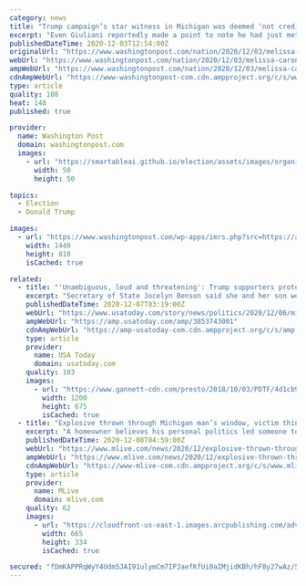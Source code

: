 ```yaml
---
category: news
title: "Trump campaign’s star witness in Michigan was deemed ‘not credible.’ Then, her loud testimony went viral."
excerpt: "Even Giuliani reportedly made a point to note he had just met Melissa Carone, whose testimony drew comparisons to SNL sketches."
publishedDateTime: 2020-12-03T12:54:00Z
originalUrl: "https://www.washingtonpost.com/nation/2020/12/03/melissa-carone-michigan-trump-giuliani-election/"
webUrl: "https://www.washingtonpost.com/nation/2020/12/03/melissa-carone-michigan-trump-giuliani-election/"
ampWebUrl: "https://www.washingtonpost.com/nation/2020/12/03/melissa-carone-michigan-trump-giuliani-election/?outputType=amp"
cdnAmpWebUrl: "https://www-washingtonpost-com.cdn.ampproject.org/c/s/www.washingtonpost.com/nation/2020/12/03/melissa-carone-michigan-trump-giuliani-election/?outputType=amp"
type: article
quality: 108
heat: 148
published: true

provider:
  name: Washington Post
  domain: washingtonpost.com
  images:
    - url: "https://smartableai.github.io/election/assets/images/organizations/washingtonpost.com-50x50.jpg"
      width: 50
      height: 50

topics:
  - Election
  - Donald Trump

images:
  - url: "https://www.washingtonpost.com/wp-apps/imrs.php?src=https://arc-anglerfish-washpost-prod-washpost.s3.amazonaws.com/public/3GFSVO5LHZEBNI5TPRFGAOH5QM.png&w=1440"
    width: 1440
    height: 810
    isCached: true

related:
  - title: "'Unambiguous, loud and threatening': Trump supporters protest at home of Michigan Secretary of State Jocelyn Benson"
    excerpt: "Secretary of State Jocelyn Benson said she and her son were preparing to watch a Christmas movie when the protesters showed up outside her home."
    publishedDateTime: 2020-12-07T03:19:00Z
    webUrl: "https://www.usatoday.com/story/news/politics/2020/12/06/michigan-secretary-state-jocelyn-benson-protest-home/3853743001/"
    ampWebUrl: "https://amp.usatoday.com/amp/3853743001"
    cdnAmpWebUrl: "https://amp-usatoday-com.cdn.ampproject.org/c/s/amp.usatoday.com/amp/3853743001"
    type: article
    provider:
      name: USA Today
      domain: usatoday.com
    quality: 103
    images:
      - url: "https://www.gannett-cdn.com/presto/2018/10/03/PDTF/4d1cb9cc-996c-41ed-827d-f28cb68e9c8b-Jocelyn_Benson2.jpg?auto=webp&crop=3959,2227,x0,y183&format=pjpg&width=1200"
        width: 1200
        height: 675
        isCached: true
  - title: "Explosive thrown through Michigan man’s window, victim thinks he was targeted over Trump support"
    excerpt: "A homeowner believes his personal politics led someone to throw an explosive through his window Saturday morning, causing extensive damage to his house. According to WDIV Detroit, the homeowner -- who has not been identified for safety reasons -- was upstairs in his home shortly after midnight when he and his girlfriend heard a pair of explosions."
    publishedDateTime: 2020-12-08T04:59:00Z
    webUrl: "https://www.mlive.com/news/2020/12/explosive-thrown-through-michigan-mans-window-victim-thinks-he-was-targeted-over-trump-support.html"
    ampWebUrl: "https://www.mlive.com/news/2020/12/explosive-thrown-through-michigan-mans-window-victim-thinks-he-was-targeted-over-trump-support.html?outputType=amp"
    cdnAmpWebUrl: "https://www-mlive-com.cdn.ampproject.org/c/s/www.mlive.com/news/2020/12/explosive-thrown-through-michigan-mans-window-victim-thinks-he-was-targeted-over-trump-support.html?outputType=amp"
    type: article
    provider:
      name: MLive
      domain: mlive.com
    quality: 62
    images:
      - url: "https://cloudfront-us-east-1.images.arcpublishing.com/advancelocal/7DEQV7NJM5CEVE6NFWCPVNPERI.jpg"
        width: 665
        height: 334
        isCached: true

secured: "fDmKAPPRqWyY4Udm5JAI91ulymCm7IPJaefKfUi0aIMjidKBh/hF8y27wAz/5VpVaPsVkzQ0DoRsASfJGW05CInQP7zJtcyMn5UDxOlFEdJktEUpngM0WHyVOsISOVeUKWi1Y8RrdFWJjbY93Z24I+j3RO/SlodsmQ8rlLr4Bu5xJqE096dIt6hWIERwHlR6P4K2Zd0fBRbNqGOR5Yp8lsKVeC38BDAxFT8fKNlgAjpNZVOPSXuELkL99nBOqWxDg0Is6A7xIxvRAx6RlT+36oa8ITCm+fI9+BN6XnXNUqraoeZpOg3xHbt2JMa2xyqlE4DAjg6dRJqXVJDQBfj4EvHiVh0new7gK2oQqC2HoeE=;mdAoJmEQVAkVcSfyYW0ZqQ=="
---
```


